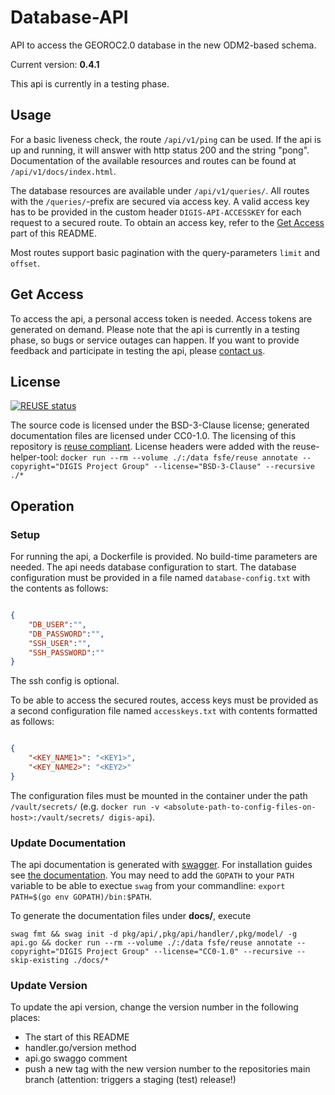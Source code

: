 <!--
SPDX-FileCopyrightText: 2024 DIGIS Project Group

SPDX-License-Identifier: BSD-3-Clause
-->

# Database-API

API to access the GEOROC2.0 database in the new ODM2-based schema.

Current version: **0.4.1**

This api is currently in a testing phase.

## Usage

For a basic liveness check, the route `/api/v1/ping` can be used. If the api is up and running, it will answer with http status 200 and the string "pong".
Documentation of the available resources and routes can be found at `/api/v1/docs/index.html`.

The database resources are available under `/api/v1/queries/`. All routes with the `/queries/`-prefix are secured via access key.
A valid access key has to be provided in the custom header `DIGIS-API-ACCESSKEY` for each request to a secured route.
To obtain an access key, refer to the [Get Access](#get-access) part of this README.

Most routes support basic pagination with the query-parameters `limit` and `offset`.

## Get Access

To access the api, a personal access token is needed.
Access tokens are generated on demand.
Please note that the api is currently in a testing phase, so bugs or service outages can happen.
If you want to provide feedback and participate in testing the api, please [contact us](digis-info@uni-goettingen.de).

## License

[![REUSE status](https://api.reuse.software/badge/github.com/digis-georoc/database-api)](https://api.reuse.software/info/github.com/digis-georoc/database-api)

The source code is licensed under the BSD-3-Clause license; generated documentation files are licensed under CC0-1.0.
The licensing of this repository is [reuse compliant](https://reuse.software/).
License headers were added with the reuse-helper-tool:
`docker run --rm --volume ./:/data fsfe/reuse annotate --copyright="DIGIS Project Group" --license="BSD-3-Clause" --recursive ./*`

## Operation

### Setup

For running the api, a Dockerfile is provided. No build-time parameters are needed.
The api needs database configuration to start. The database configuration must be provided in a file named `database-config.txt` with the contents as follows:

```json

{
    "DB_USER":"",
    "DB_PASSWORD":"",
    "SSH_USER":"",
    "SSH_PASSWORD":""
}

```

The ssh config is optional.

To be able to access the secured routes, access keys must be provided as a second configuration file named `accesskeys.txt` with contents formatted as follows:

```json

{
    "<KEY_NAME1>": "<KEY1>",
    "<KEY_NAME2>": "<KEY2>"
}

```

The configuration files must be mounted in the container under the path `/vault/secrets/` (e.g. `docker run -v <absolute-path-to-config-files-on-host>:/vault/secrets/ digis-api`).

### Update Documentation

The api documentation is generated with [swagger](https://github.com/swaggo/swag).
For installation guides see [the documentation](https://github.com/swaggo/swag#getting-started). You may need to add the `GOPATH` to your `PATH` variable to be able to exectue `swag` from your commandline: `export PATH=$(go env GOPATH)/bin:$PATH`.

To generate the documentation files under **docs/**, execute

`swag fmt && swag init -d pkg/api/,pkg/api/handler/,pkg/model/ -g api.go && docker run --rm --volume ./:/data fsfe/reuse annotate --copyright="DIGIS Project Group" --license="CC0-1.0" --recursive --skip-existing ./docs/*`
### Update Version

To update the api version, change the version number in the following places:

- The start of this README
- handler.go/version method
- api.go swaggo comment
- push a new tag with the new version number to the repositories main branch (attention: triggers a staging (test) release!)
